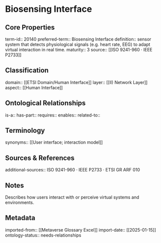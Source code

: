 # Biosensing Interface

## Core Properties
term-id:: 20140
preferred-term:: Biosensing Interface
definition:: sensor system that detects physiological signals (e.g. heart rate, EEG) to adapt virtual interaction in real time.
maturity:: 3
source:: [[ISO 9241-960 · IEEE P2733]]

## Classification
domain:: [[ETSI Domain/Human Interface]]
layer:: [[II) Network Layer]]
aspect:: [[Human Interface]]

## Ontological Relationships
is-a:: 
has-part:: 
requires:: 
enables:: 
related-to:: 

## Terminology
synonyms:: [[User interface; interaction model]]

## Sources & References
additional-sources:: ISO 9241-960 · IEEE P2733 · ETSI GR ARF 010

## Notes
Describes how users interact with or perceive virtual systems and environments.

## Metadata
imported-from:: [[Metaverse Glossary Excel]]
import-date:: [[2025-01-15]]
ontology-status:: needs-relationships